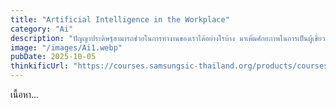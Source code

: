 ```yaml
---
title: "Artificial Intelligence in the Workplace"
category: "Ai"
description: "ปัญญาประดิษฐ์สามารถช่วยในการทำงานของเราได้อย่างไรบ้าง มาเพิ่มศักยภาพในการเป็นผู้เชี่ยวชาญนวัตกรรม รู้จักการประยุกต์ใช้ AI ในองค์กรไปด้วยกัน"
image: "/images/Ai1.webp"
pubDate: 2025-10-05
thinkificUrl: "https://courses.samsungsic-thailand.org/products/courses/introduction-to-ai-in-the-workplace"
---
```


เนื้อหา...
